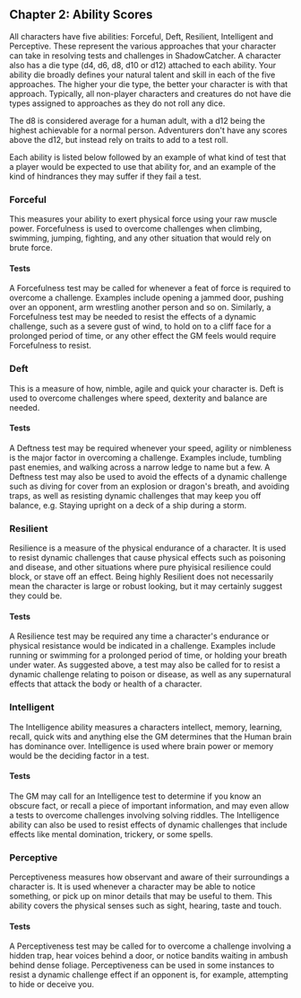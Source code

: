 ## Chapter 2: Ability Scores
All characters have five abilities: Forceful, Deft, Resilient, Intelligent and Perceptive. These represent the various approaches that your character can take in resolving tests and challenges in ShadowCatcher. A character also has a die type (d4, d6, d8, d10 or d12) attached to each ability. Your ability die broadly defines your natural talent and skill in each of the five approaches. The higher your die type, the better your character is with that approach. Typically, all non-player characters and creatures do not have die types assigned to approaches as they do not roll any dice.

The d8 is considered average for a human adult, with a d12 being the highest achievable for a normal person. Adventurers don't have any scores above the d12, but instead rely on traits to add to a test roll.

Each ability is listed below followed by an example of what kind of test that a player would be expected to use that ability for, and an example of the kind of hindrances they may suffer if they fail a test.
### Forceful
This measures your ability to exert physical force using your raw muscle power. Forcefulness is used to overcome challenges when climbing, swimming, jumping, fighting, and any other situation that would rely on brute force.
#### Tests
A Forcefulness test may be called for whenever a feat of force is required to overcome a challenge. Examples include opening a jammed door, pushing over an opponent, arm wrestling another person and so on. Similarly, a Forcefulness test may be needed to resist the effects of a dynamic challenge, such as a severe gust of wind, to hold on to a cliff face for a prolonged period of time, or any other effect the GM feels would require Forcefulness to resist.
### Deft
This is a measure of how, nimble, agile and quick your character is. Deft is used to overcome challenges where speed, dexterity and balance are needed.
#### Tests
A Deftness test may be required whenever your speed, agility or nimbleness is the major factor in overcoming a challenge. Examples include, tumbling past enemies, and walking across a narrow ledge to name but a few. A Deftness test may also be used to avoid the effects of a dynamic challenge such as diving for cover from an explosion or dragon's breath, and avoiding traps, as well as resisting dynamic challenges that may keep you off balance, e.g. Staying upright on a deck of a ship during a storm.
### Resilient
Resilience is a measure of the physical endurance of a character. It is used to resist dynamic challenges that cause physical effects such as poisoning and disease, and other situations where pure phyisical resilience could block, or stave off an effect. Being highly Resilient does not necessarily mean the character is large or robust looking, but it may certainly suggest they could be.
#### Tests
A Resilience test may be required any time a character's endurance or physical resistance would be indicated in a challenge. Examples include running or swimming for a prolonged period of time, or holding your breath under water. As suggested above, a test may also be called for to resist a dynamic challenge relating to poison or disease, as well as any supernatural effects that attack the body or health of a character.
### Intelligent
The Intelligence ability measures a characters intellect, memory, learning, recall, quick wits and anything else the GM determines that the Human brain has dominance over. Intelligence is used where brain power or memory would be the deciding factor in a test.
#### Tests
The GM may call for an Intelligence test to determine if you know an obscure fact, or recall a piece of important information, and may even allow a tests to overcome challenges involving solving riddles. The Intelligence ability can also be used to resist effects of dynamic challenges that include effects like mental domination, trickery, or some spells.
### Perceptive
Perceptiveness measures how observant and aware of their surroundings a character is. It is used whenever a character may be able to notice something, or pick up on minor details that may be useful to them. This ability covers the physical senses such as sight, hearing, taste and touch.
#### Tests
A Perceptiveness test may be called for to overcome a challenge involving a hidden trap, hear voices behind a door, or notice bandits waiting in ambush behind dense foliage. Perceptiveness can be used in some instances to resist a dynamic challenge effect if an opponent is, for example, attempting to hide or deceive you.
